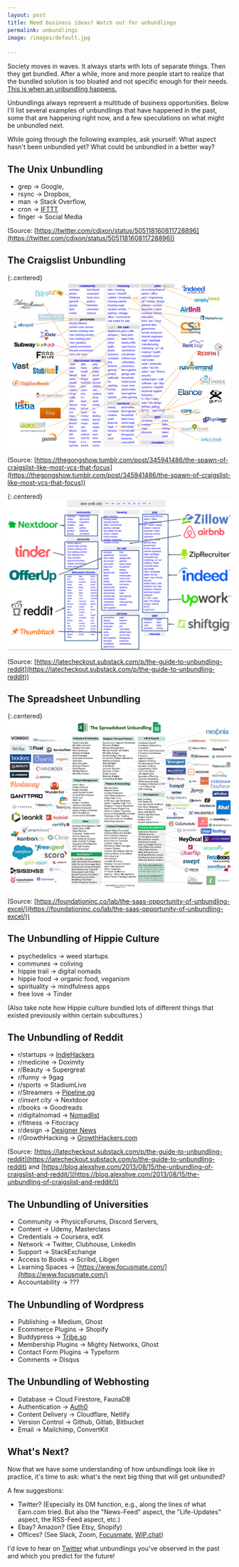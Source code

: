 ```yaml
---
layout: post
title: Need business ideas? Watch out for unbundlings
permalink: unbundlings
image: /images/default.jpg

---
```



Society moves in waves.  It always starts with lots of separate things. Then they get bundled. After a while, more and more people start to realize that the bundled solution is too bloated and not specific enough for their needs. [This is when an unbundling happens.](https://www.ben-evans.com/benedictevans/2015/5/21/office-messaging-and-verbs)

Unbundlings always represent a multitude of business opportunities. Below I'll list several examples of unbundlings that have happened in the past, some that are happening right now, and a few speculations on what might be unbundled next. 

While going through the following examples, ask yourself:  What aspect hasn't been unbundled yet? What could be unbundled in a better way?

## The Unix **Unbundling**

- grep → Google,
- rsync → Dropbox,
- man → Stack Overflow,
- cron → [IFTTT](https://ifttt.com/)
- finger → Social Media

(Source: [https://twitter.com/cdixon/status/505118160811728896](https://twitter.com/cdixon/status/505118160811728896))

## The Craigslist Unbundling

{:.centered}
![](/images/craigslistverticals.png)

(Source: [https://thegongshow.tumblr.com/post/345941486/the-spawn-of-craigslist-like-most-vcs-that-focus](https://thegongshow.tumblr.com/post/345941486/the-spawn-of-craigslist-like-most-vcs-that-focus))

{:.centered}
![](/images/craigslistverticals2.png)

(Source: [https://latecheckout.substack.com/p/the-guide-to-unbundling-reddit](https://latecheckout.substack.com/p/the-guide-to-unbundling-reddit))

## The Spreadsheet Unbundling

{:.centered}
![](/images/spredsheetverticals.jpg)

(Source: [https://foundationinc.co/lab/the-saas-opportunity-of-unbundling-excel/](https://foundationinc.co/lab/the-saas-opportunity-of-unbundling-excel/))

## **The Unbundling of Hippie Culture**

- psychedelics → weed startups
- communes → coliving
- hippie trail → digital nomads
- hippie food  → organic food, veganism
- spirituality → mindfulness apps
- free love → Tinder

(Also take note how Hippie culture bundled lots of different things that existed previously within certain subcultures.)

## The Unbundling of Reddit

- r/startups → [IndieHackers](https://www.indiehackers.com/)
- r/medicine → Doximity
- r/Beauty -> Supergreat
- r/funny → 9gag
- r/sports → StadiumLive
- r/Streamers → [Pipeline.gg](http://pipeline.gg/)
- r/*insert city* → Nextdoor
- r/books → Goodreads
- r/digitalnomad → [Nomadlist](https://nomadlist.com)
- r/fitness → Fitocracy
- r/design → [Designer News](https://www.designernews.co/)
- r/GrowthHacking → [GrowthHackers.com](https://growthhackers.com)


(Source: [https://latecheckout.substack.com/p/the-guide-to-unbundling-reddit](https://latecheckout.substack.com/p/the-guide-to-unbundling-reddit) and [https://blog.alexshye.com/2013/08/15/the-unbundling-of-craigslist-and-reddit/](https://blog.alexshye.com/2013/08/15/the-unbundling-of-craigslist-and-reddit/))

## The Unbundling of Universities

- Community → PhysicsForums, Discord Servers, 
- Content → Udemy, Masterclass
- Credentials → Coursera, edX
- Network → Twitter, Clubhouse, LinkedIn
- Support → StackExchange
- Access to Books → Scribd, Libgen
- Learning Spaces  → [https://www.focusmate.com/](https://www.focusmate.com/)
- Accountability → ???

## The Unbundling of Wordpress

- Publishing → Medium, Ghost
- Ecommerce Plugins → Shopify
- Buddypress → [Tribe.so](https://tribe.so/)
- Membership Plugins → Mighty Networks, Ghost
- Contact Form Plugins → Typeform
- Comments  → Disqus


## The Unbundling of Webhosting

- Database → Cloud Firestore, FaunaDB
- Authentication → [Auth0](https://auth0.com/)
- Content Delivery → Cloudflare, Netlify
- Version Control → Github, Gitlab, Bitbucket
- Email → Mailchimp, ConvertKit

## What's Next?

Now that we have some understanding of how unbundlings look like in practice, it's time to ask: what's the next big thing that will get unbundled?

A few suggestions:

- Twitter? (Especially its DM function, e.g., along the lines of what Earn.com tried. But also the "News-Feed" aspect, the "Life-Updates" aspect, the RSS-Feed aspect, etc.)
- Ebay? Amazon? (See Etsy, Shopify)
- Offices? (See Slack, Zoom, [Focusmate](https://www.focusmate.com/), [WIP.chat](https://wip.chat/))

I'd love to hear on [Twitter](https://twitter.com/jakobgreenfeld) what unbundlings you've observed in the past and which you predict for the future!